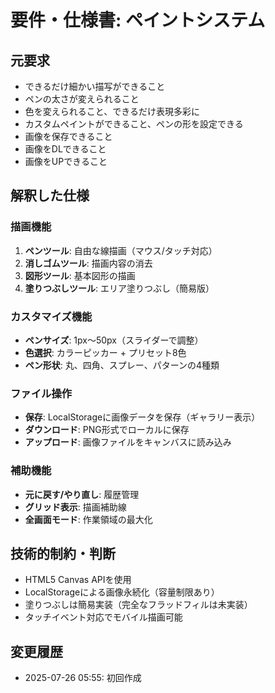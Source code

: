 # 要件・仕様書: ペイントシステム

## 元要求
- できるだけ細かい描写ができること
- ペンの太さが変えられること
- 色を変えられること、できるだけ表現多彩に
- カスタムペイントができること、ペンの形を設定できる
- 画像を保存できること
- 画像をDLできること
- 画像をUPできること

## 解釈した仕様
### 描画機能
1. **ペンツール**: 自由な線描画（マウス/タッチ対応）
2. **消しゴムツール**: 描画内容の消去
3. **図形ツール**: 基本図形の描画
4. **塗りつぶしツール**: エリア塗りつぶし（簡易版）

### カスタマイズ機能
- **ペンサイズ**: 1px〜50px（スライダーで調整）
- **色選択**: カラーピッカー + プリセット8色
- **ペン形状**: 丸、四角、スプレー、パターンの4種類

### ファイル操作
- **保存**: LocalStorageに画像データを保存（ギャラリー表示）
- **ダウンロード**: PNG形式でローカルに保存
- **アップロード**: 画像ファイルをキャンバスに読み込み

### 補助機能
- **元に戻す/やり直し**: 履歴管理
- **グリッド表示**: 描画補助線
- **全画面モード**: 作業領域の最大化

## 技術的制約・判断
- HTML5 Canvas APIを使用
- LocalStorageによる画像永続化（容量制限あり）
- 塗りつぶしは簡易実装（完全なフラッドフィルは未実装）
- タッチイベント対応でモバイル描画可能

## 変更履歴
- 2025-07-26 05:55: 初回作成